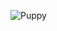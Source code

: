 ![Puppy](https://avatars0.githubusercontent.com/u/57968608?s=400&u=bdf38857819ba80292b667557b975a5abae224af&v=4)
